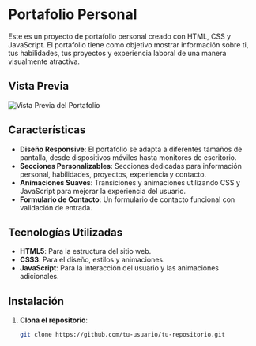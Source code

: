 # Portafolio Personal

Este es un proyecto de portafolio personal creado con HTML, CSS y JavaScript. El portafolio tiene como objetivo mostrar información sobre ti, tus habilidades, tus proyectos y experiencia laboral de una manera visualmente atractiva.

## Vista Previa

![Vista Previa del Portafolio](ruta/a/la/imagen/vista-previa.png)

## Características

- **Diseño Responsive**: El portafolio se adapta a diferentes tamaños de pantalla, desde dispositivos móviles hasta monitores de escritorio.
- **Secciones Personalizables**: Secciones dedicadas para información personal, habilidades, proyectos, experiencia y contacto.
- **Animaciones Suaves**: Transiciones y animaciones utilizando CSS y JavaScript para mejorar la experiencia del usuario.
- **Formulario de Contacto**: Un formulario de contacto funcional con validación de entrada.


## Tecnologías Utilizadas

- **HTML5**: Para la estructura del sitio web.
- **CSS3**: Para el diseño, estilos y animaciones.
- **JavaScript**: Para la interacción del usuario y las animaciones adicionales.

## Instalación

1. **Clona el repositorio**:

   ```bash
   git clone https://github.com/tu-usuario/tu-repositorio.git

